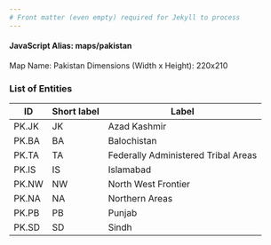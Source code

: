 ```yaml
---
# Front matter (even empty) required for Jekyll to process
---
```


#### JavaScript Alias: maps/pakistan

Map Name: Pakistan
Dimensions (Width x Height): 220x210





### List of Entities

ID | Short label | Label
---|---|---|
PK.JK|JK|Azad Kashmir
PK.BA|BA|Balochistan
PK.TA|TA|Federally Administered Tribal Areas
PK.IS|IS|Islamabad
PK.NW|NW|North West Frontier
PK.NA|NA|Northern Areas
PK.PB|PB|Punjab
PK.SD|SD|Sindh

